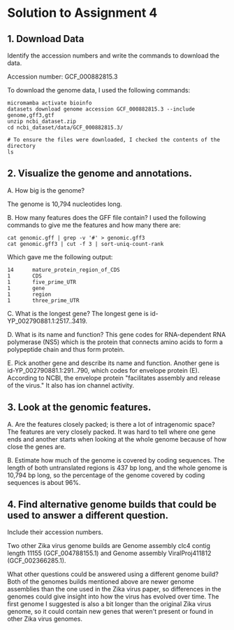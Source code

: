 # Solution to Assignment 4

## 1. Download Data
Identify the accession numbers and write the commands to download the data.

Accession number: GCF_000882815.3

To download the genome data, I used the following commands:
```
micromamba activate bioinfo
datasets download genome accession GCF_000882815.3 --include genome,gff3,gtf
unzip ncbi_dataset.zip
cd ncbi_dataset/data/GCF_000882815.3/

# To ensure the files were downloaded, I checked the contents of the directory
ls
```

## 2. Visualize the genome and annotations.
A. How big is the genome?

The genome is 10,794 nucleotides long. 

B. How many features does the GFF file contain?
I used the following commands to give me the features and how many there are: 
```
cat genomic.gff | grep -v '#' > genomic.gff3
cat genomic.gff3 | cut -f 3 | sort-uniq-count-rank
```
Which gave me the following output:
```
14      mature_protein_region_of_CDS
1       CDS
1       five_prime_UTR
1       gene
1       region
1       three_prime_UTR
```

C. What is the longest gene?
The longest gene is id-YP_002790881.1:2517..3419.

D. What is its name and function?
This gene codes for RNA-dependent RNA polymerase (NS5) which is the protein that connects amino acids to form a polypeptide chain and thus form protein.

E. Pick another gene and describe its name and function.
Another gene is id-YP_002790881.1:291..790, which codes for envelope protein (E). According to NCBI, the envelope protein "facilitates assembly and release of the virus." It also has ion channel activity. 

## 3. Look at the genomic features.
A. Are the features closely packed; is there a lot of intragenomic space?
The features are very closely packed. It was hard to tell where one gene ends and another starts when looking at the whole genome because of how close the genes are. 

B. Estimate how much of the genome is covered by coding sequences.
The length of both untranslated regions is 437 bp long, and the whole genome is 10,794 bp long, so the percentage of the genome covered by coding sequences is about 96%.

## 4. Find alternative genome builds that could be used to answer a different question.
Include their accession numbers.

Two other Zika virus genome builds are Genome assembly clc4 contig length 11155 (GCF_004788155.1) and Genome assembly ViralProj411812 (GCF_002366285.1).

What other questions could be answered using a different genome build?
Both of the genomes builds mentioned above are newer genome assemblies than the one used in the Zika virus paper, so differences in the genomes could give insight into how the virus has evolved over time. The first genome I suggested is also a bit longer than the original Zika virus genome, so it could contain new genes that weren't present or found in other Zika virus genomes.